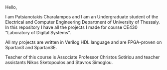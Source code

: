 Hello, 

I am Patsianotakis Charalampos and I am an Undergraduate student of the Electrical and Computer Engineering Department of University of Thessaly.
In this repository I have all the projects I made for course CE430 "Laboratory of Digital Systems".

All my projects are written in Verilog HDL language and are FPGA-proven on Spartan3 and Spartan3E.

Teacher of this course is Associate Professor Christos Sotiriou
and teacher assistants Nikos Sketopoulos and Stavros Simoglou.
